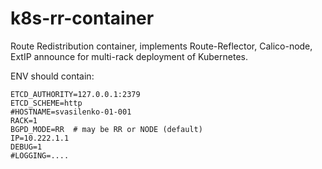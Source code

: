# k8s-rr-container
Route Redistribution container, implements Route-Reflector, Calico-node, ExtIP announce for multi-rack deployment of Kubernetes.

ENV should contain:

```
ETCD_AUTHORITY=127.0.0.1:2379
ETCD_SCHEME=http
#HOSTNAME=svasilenko-01-001
RACK=1
BGPD_MODE=RR  # may be RR or NODE (default)
IP=10.222.1.1
DEBUG=1
#LOGGING=....
```
